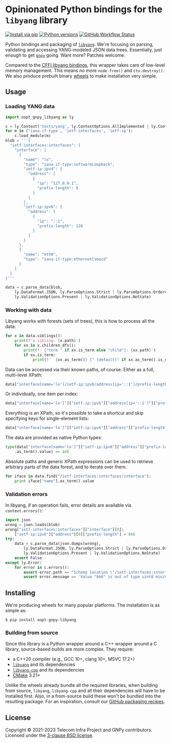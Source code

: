 # Opinionated Python bindings for the `libyang` library

[![Install via pip](https://img.shields.io/pypi/v/oopt-gnpy-libyang)](https://pypi.org/project/oopt-gnpy-libyang/)
[![Python versions](https://img.shields.io/pypi/pyversions/oopt-gnpy-libyang)](https://pypi.org/project/oopt-gnpy-libyang/)
[![GitHub Workflow Status](https://img.shields.io/github/actions/workflow/status/Telecominfraproject/oopt-gnpy-libyang/ci.yaml)](https://github.com/Telecominfraproject/oopt-gnpy-libyang/actions/workflows/ci.yaml)

Python bindings and packaging of [`libyang`](https://github.com/CESNET/libyang).
We're focusing on parsing, validating and accessing YANG-modeled JSON data trees.
Essentially, just enough to get [`gnpy`](https://github.com/Telecominfraproject/oopt-gnpy) going.
Want more?
Patches welcome.

Compared to the [CFFI libyang bindings](https://github.com/CESNET/libyang-python), this wrapper takes care of low-level memory management.
This means no more `node.free()` and `ctx.destroy()`.
We also produce prebuilt binary [wheels](https://realpython.com/python-wheels/) to make installation very simple.

## Usage

### Loading YANG data

```python
import oopt_gnpy_libyang as ly

c = ly.Context('tests/yang', ly.ContextOptions.AllImplemented | ly.ContextOptions.NoYangLibrary)
for m in ('iana-if-type', 'ietf-interfaces', 'ietf-ip'):
    c.load_module(m)
blob = '''{
  "ietf-interfaces:interfaces": {
    "interface": [
      {
        "name": "lo",
        "type": "iana-if-type:softwareLoopback",
        "ietf-ip:ipv4": {
          "address": [
            {
              "ip": "127.0.0.1",
              "prefix-length": 8
            }
          ]
        },
        "ietf-ip:ipv6": {
          "address": [
            {
              "ip": "::1",
              "prefix-length": 128
            }
          ]
        }
      },
      {
        "name": "eth0",
        "type": "iana-if-type:ethernetCsmacd"
      }
    ]
  }
}'''

data = c.parse_data(blob,
    ly.DataFormat.JSON, ly.ParseOptions.Strict | ly.ParseOptions.Ordered,
    ly.ValidationOptions.Present | ly.ValidationOptions.NoState)
```
### Working with data

Libyang works with forests (sets of trees), this is how to process all the data:
```python
for x in data.siblings():
    print(f'a sibling: {x.path}')
    for xx in x.children_dfs():
        print(f' {"term " if xx.is_term else "child"}: {xx.path}')
        if xx.is_term:
            print(f'  {xx.as_term()} {" (default)" if xx.as_term().is_default_value else ""}')
```
Data can be accessed via their known paths, of course. Either as a full, multi-level XPath:

```python
data["interface[name='lo']/ietf-ip:ipv6/address[ip='::1']/prefix-length"].as_term().value == 128
```
Or individually, one item per index:
```python
data["interface[name='lo']"]["ietf-ip:ipv6"]["address[ip='::1']"]["prefix-length"].as_term().value
```
Everything is an XPath, so it's possible to take a shortcut and skip specifying keys for single-element lists:
```python
data["interface[name='lo']"]["ietf-ip:ipv6"]["address"]["prefix-length"].as_term().value == 128
```
The data are provided as native Python types:
```python
type(data["interface[name='lo']"]["ietf-ip:ipv6"]["address"]["prefix-length"]
    .as_term().value) == int
```
Absolute paths and generic XPath expressions can be used to retrieve arbitrary parts of the data forest, and to iterate over them:
```python
for iface in data.find("/ietf-interfaces:interfaces/interface"):
    print iface["name"].as_term().value
```

### Validation errors
In libyang, if an operation fails, error details are available via `context.errors()`:
```python
import json
wrong = json.loads(blob)
wrong["ietf-interfaces:interfaces"]["interface"][0]\
    ["ietf-ip:ipv6"]["address"][0]["prefix-length"] = 666
try:
    data = c.parse_data(json.dumps(wrong),
        ly.DataFormat.JSON, ly.ParseOptions.Strict | ly.ParseOptions.Ordered,
        ly.ValidationOptions.Present | ly.ValidationOptions.NoState)
    assert False
except ly.Error:
    for error in c.errors():
        assert error.path == "Schema location \"/ietf-interfaces:interfaces/interface/ietf-ip:ipv6/address/prefix-length\", data location \"/ietf-ip:address[ip='::1']\", line number 1."
        assert error.message == 'Value "666" is out of type uint8 min/max bounds.'
```

## Installing

We're producing wheels for many popular platforms.
The installation is as simple as:
```console-session
$ pip install oopt-gnpy-libyang
```

### Building from source

Since this library is a Python wrapper around a C++ wrapper around a C library, source-based builds are more complex.
They require:

- a C++20 compiler (e.g., GCC 10+, clang 10+, MSVC 17.2+)
- [`libyang`](https://github.com/CESNET/libyang) and its dependencies
- [`libyang-cpp`](https://github.com/CESNET/libyang-cpp/) and its dependencies
- [CMake](https://cmake.org/) 3.21+

Unlike the wheels already bundle all the required libraries, when building from source, `libyang`, `libyang-cpp` and all their dependencies will have to be installed first.
Also, in a from-source build these won't be bundled into the resulting package.
For an inspiration, consult our [GitHub packaging recipes](./.github/workflows/ci.yaml).

## License

Copyright © 2021-2023 Telecom Infra Project and GNPy contributors.
Licensed under the [3-clause BSD license](LICENSE).

